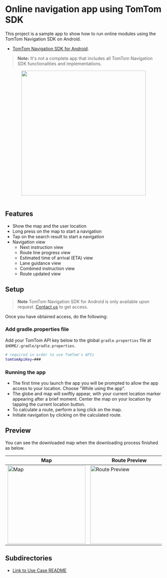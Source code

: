 # Online navigation app using TomTom SDK

This project is a sample app to show how to run online modules using the TomTom Navigation SDK on Android.

- [TomTom Navigation SDK for Android](https://developer.tomtom.com/navigation/android/introduction/introduction).

> **Note:** It's not a complete app that includes all TomTom Navigation SDK functionalities and implementations.

<div align="center">
  <img align="center" src="assets/nav-sdk-online.png" width="400"/>
</div> <br>

## Features

- Show the map and the user location
- Long press on the map to start a navigation
- Tap on the search result to start a navigation
- Navigation view
    - Next instruction view
    - Route line progress view
    - Estimated time of arrival (ETA) view
    - Lane guidance view
    - Combined instruction view
    - Route updated view

## Setup

> **Note** TomTom Navigation SDK for Android is only available upon
> request. [Contact us](https://developer.tomtom.com/tomtom-sdk-for-android/request-access "Contact us") to get access.

Once you have obtained access, do the following:

### Add gradle.properties file

Add your TomTom API key below to the global `gradle.properties` file at `$HOME/.gradle/gradle.properties`.

```bash
# required in order to use TomTom's APIs
tomtomApiKey=###
```

### Running the app

- The first time you launch the app you will be prompted to allow the app access to your location. Choose "While using
  the app".
- The globe and map will swiftly appear, with your current location marker appearing after a brief moment. Center the
  map on your location by tapping the current location button.
- To calculate a route, perform a long click on the map.
- Initiate navigation by clicking on the calculated route.

## Preview

You can see the downloaded map when the downloading process finished as below.

| Map                                                         | Route Preview                                                                | Navigation                                                             |
|-------------------------------------------------------------|------------------------------------------------------------------------------|------------------------------------------------------------------------|
| <img src="assets/nav-sdk-online.png" width="250" alt="Map"> | <img src="assets/nav-sdk-route-preview.png" width="250" alt="Route Preview"> | <img src="assets/nav-sdk-navigation.png" width="250" alt="Navigation"> |

## Subdirectories
- [Link to Use Case README](usecase/README.md)

